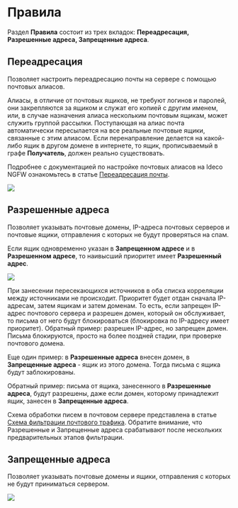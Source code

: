 # Правила

Раздел **Правила** состоит из трех вкладок: **Переадресация, Разрешенные адреса, Запрещенные адреса**.

## Переадресация

Позволяет настроить переадресацию почты на сервере с помощью почтовых алиасов. 

Алиасы, в отличие от почтовых ящиков, не требуют логинов и паролей, они закрепляются за ящиком и служат его копией с другим именем, или, в случае назначения алиаса нескольким почтовым ящикам, может служить группой рассылки. Поступающая на алиас почта автоматически пересылается на все реальные почтовые ящики, связанные с этим алиасом. Если перенаправление делается на какой-либо ящик в другом домене в интернете, то ящик, прописываемый в графе **Получатель**, должен реально существовать.

Подробнее с документацией по настройке почтовых алиасов на Ideco NGFW ознакомьтесь в статье [Переадресация почты](mail-forwarding.md).

![](/.gitbook/assets/mail-rules4.png)

## Разрешенные адреса

Позволяет указывать почтовые домены, IP-адреса почтовых серверов и почтовые ящики, отправления с которых не будут проверяться на спам.

Если ящик одновременно указан в **Запрещенном адресе** и в **Разрешенном адресе**, то наивысший приоритет имеет **Разрешенный адрес**.

![](/.gitbook/assets/mail-rules5.png)

При занесении пересекающихся источников в оба списка корреляции между источниками не происходит. Приоритет будет отдан сначала IP-адресам, затем ящикам и затем доменам. То есть, если запрещен IP-адрес почтового сервера и разрешен домен, который он обслуживает, то письма от него будут блокироваться (блокировка по IP-адресу имеет приоритет). Обратный пример: разрешен IP-адрес, но запрещен домен. Письма блокируются, просто на более поздней стадии, при проверке почтового домена.

Еще один пример: в **Разрешенные адреса** внесен домен, в **Запрещенные адреса** - ящик из этого домена. Тогда письма с ящика будут заблокированы.

Обратный пример: письма от ящика, занесенного в **Разрешенные адреса**, будут разрешены, даже если домен, которому принадлежит ящик, занесен в **Запрещенные адреса**.

Схема обработки писем в почтовом сервере представлена в статье [Схема фильтрации почтового трафика](/settings/mail/filtering-scheme-for-mail-traffic.md). Обратите внимание, что Разрешенные и Запрещенные адреса срабатывают после нескольких предварительных этапов фильтрации.

## Запрещенные адреса

Позволяет указывать почтовые домены и ящики, отправления с которых не будут приниматься сервером.

![](/.gitbook/assets/mail-rules6.png)
